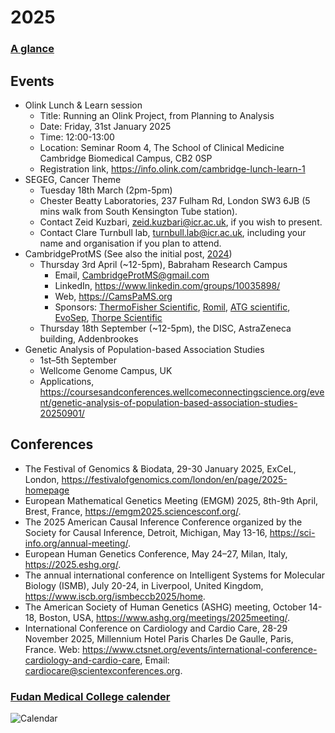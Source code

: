 # 2025

### [A glance](https://www.calendarpedia.co.uk/download/calendar-2025-landscape-year-at-a-glance-in-colour.pdf)

## Events

- Olink Lunch & Learn session
    - Title: Running an Olink Project, from Planning to Analysis
    - Date: Friday, 31st January 2025
    - Time: 12:00-13:00
    - Location: Seminar Room 4, The School of Clinical Medicine Cambridge Biomedical Campus, CB2 0SP
    - Registration link, <https://info.olink.com/cambridge-lunch-learn-1>
- SEGEG, Cancer Theme
    - Tuesday 18th March (2pm-5pm)
    - Chester Beatty Laboratories, 237 Fulham Rd, London SW3 6JB (5 mins walk from South Kensington Tube station).
    - Contact Zeid Kuzbari, <zeid.kuzbari@icr.ac.uk>, if you wish to present.
    - Contact Clare Turnbull lab, <turnbull.lab@icr.ac.uk>, including your name and organisation if you plan to attend.
- CambridgeProtMS (See also the initial post, [2024](https://cambridge-ceu.github.io/CEU-matters/2024/#events))
    - Thursday 3rd April (~12-5pm), Babraham Research Campus
        - Email, <CambridgeProtMS@gmail.com>
        - LinkedIn, <https://www.linkedin.com/groups/10035898/>
        - Web, <https://CamsPaMS.org>
        - Sponsors: [ThermoFisher Scientific](https://www.thermofisher.com/uk/en/home.html), [Romil](https://www.romil.com/), [ATG scientific](https://atgscientific.co.uk/), [EvoSep](https://www.evosep.com/), [Thorpe Scientific](https://www.thorpescientific.co.uk/)
    - Thursday 18th September (~12-5pm), the DISC, AstraZeneca building, Addenbrookes
- Genetic Analysis of Population-based Association Studies
    - 1st–5th September
    - Wellcome Genome Campus, UK
    - Applications, <https://coursesandconferences.wellcomeconnectingscience.org/event/genetic-analysis-of-population-based-association-studies-20250901/>

## Conferences

- The Festival of Genomics & Biodata, 29-30 January 2025, ExCeL, London, <https://festivalofgenomics.com/london/en/page/2025-homepage>
- European Mathematical Genetics Meeting (EMGM) 2025, 8th-9th April, Brest, France, <https://emgm2025.sciencesconf.org/>.
- The 2025 American Causal Inference Conference organized by the Society for Causal Inference, Detroit, Michigan, May 13-16, <https://sci-info.org/annual-meeting/>.
- European Human Genetics Conference, May 24–27, Milan, Italy, <https://2025.eshg.org/>.
- The annual international conference on Intelligent Systems for Molecular Biology (ISMB), July 20-24, in Liverpool, United Kingdom, <https://www.iscb.org/ismbeccb2025/home>.
- The American Society of Human Genetics (ASHG) meeting, October 14-18, Boston, USA, <https://www.ashg.org/meetings/2025meeting/>.
- International Conference on Cardiology and Cardio Care, 28-29 November 2025, Millennium Hotel Paris Charles De Gaulle, Paris, France. Web: <https://www.ctsnet.org/events/international-conference-cardiology-and-cardio-care>, Email: <cardiocare@scientexconferences.org>.

### [Fudan Medical College calender](https://mp.weixin.qq.com/s/r-2OoPMpHTDtzRhUdFsy5g)

![Calendar](2025.png)
